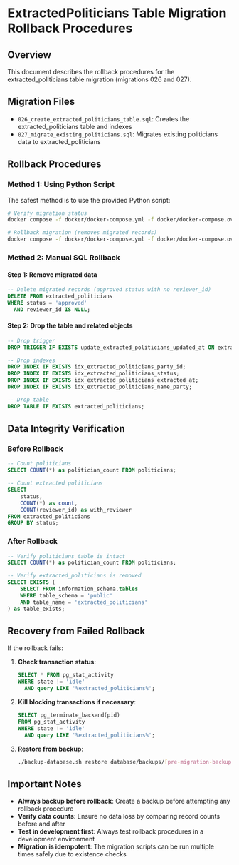 # ExtractedPoliticians Table Migration Rollback Procedures

## Overview
This document describes the rollback procedures for the extracted_politicians table migration (migrations 026 and 027).

## Migration Files
- `026_create_extracted_politicians_table.sql`: Creates the extracted_politicians table and indexes
- `027_migrate_existing_politicians.sql`: Migrates existing politicians data to extracted_politicians

## Rollback Procedures

### Method 1: Using Python Script
The safest method is to use the provided Python script:

```bash
# Verify migration status
docker compose -f docker/docker-compose.yml -f docker/docker-compose.override.yml exec polibase uv run python scripts/migrate_politicians_to_extracted.py --verify

# Rollback migration (removes migrated records)
docker compose -f docker/docker-compose.yml -f docker/docker-compose.override.yml exec polibase uv run python scripts/migrate_politicians_to_extracted.py --rollback
```

### Method 2: Manual SQL Rollback

#### Step 1: Remove migrated data
```sql
-- Delete migrated records (approved status with no reviewer_id)
DELETE FROM extracted_politicians
WHERE status = 'approved'
  AND reviewer_id IS NULL;
```

#### Step 2: Drop the table and related objects
```sql
-- Drop trigger
DROP TRIGGER IF EXISTS update_extracted_politicians_updated_at ON extracted_politicians;

-- Drop indexes
DROP INDEX IF EXISTS idx_extracted_politicians_party_id;
DROP INDEX IF EXISTS idx_extracted_politicians_status;
DROP INDEX IF EXISTS idx_extracted_politicians_extracted_at;
DROP INDEX IF EXISTS idx_extracted_politicians_name_party;

-- Drop table
DROP TABLE IF EXISTS extracted_politicians;
```

## Data Integrity Verification

### Before Rollback
```sql
-- Count politicians
SELECT COUNT(*) as politician_count FROM politicians;

-- Count extracted politicians
SELECT
    status,
    COUNT(*) as count,
    COUNT(reviewer_id) as with_reviewer
FROM extracted_politicians
GROUP BY status;
```

### After Rollback
```sql
-- Verify politicians table is intact
SELECT COUNT(*) as politician_count FROM politicians;

-- Verify extracted_politicians is removed
SELECT EXISTS (
    SELECT FROM information_schema.tables
    WHERE table_schema = 'public'
    AND table_name = 'extracted_politicians'
) as table_exists;
```

## Recovery from Failed Rollback

If the rollback fails:

1. **Check transaction status**:
   ```sql
   SELECT * FROM pg_stat_activity
   WHERE state != 'idle'
     AND query LIKE '%extracted_politicians%';
   ```

2. **Kill blocking transactions if necessary**:
   ```sql
   SELECT pg_terminate_backend(pid)
   FROM pg_stat_activity
   WHERE state != 'idle'
     AND query LIKE '%extracted_politicians%';
   ```

3. **Restore from backup**:
   ```bash
   ./backup-database.sh restore database/backups/[pre-migration-backup]
   ```

## Important Notes

- **Always backup before rollback**: Create a backup before attempting any rollback procedure
- **Verify data counts**: Ensure no data loss by comparing record counts before and after
- **Test in development first**: Always test rollback procedures in a development environment
- **Migration is idempotent**: The migration scripts can be run multiple times safely due to existence checks
